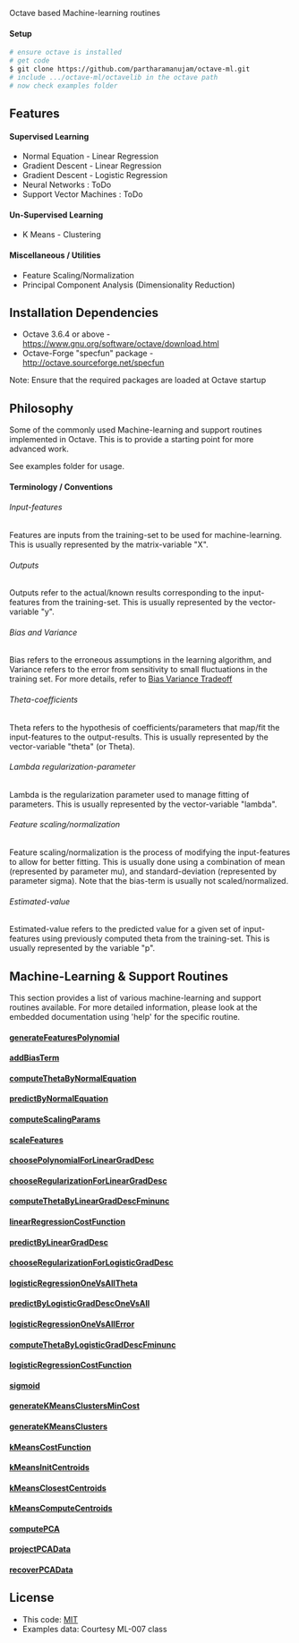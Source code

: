   Octave based Machine-learning routines

#### Setup

```bash
# ensure octave is installed
# get code
$ git clone https://github.com/partharamanujam/octave-ml.git
# include .../octave-ml/octavelib in the octave path 
# now check examples folder
```

## Features

#### Supervised Learning

  * Normal Equation - Linear Regression
  * Gradient Descent - Linear Regression
  * Gradient Descent - Logistic Regression
  * Neural Networks : ToDo
  * Support Vector Machines : ToDo

#### Un-Supervised Learning

  * K Means - Clustering

#### Miscellaneous / Utilities

  * Feature Scaling/Normalization
  * Principal Component Analysis (Dimensionality Reduction)

## Installation Dependencies

  * Octave 3.6.4 or above - https://www.gnu.org/software/octave/download.html
  * Octave-Forge "specfun" package - http://octave.sourceforge.net/specfun

  Note: Ensure that the required packages are loaded at Octave startup

## Philosophy

  Some of the commonly used Machine-learning and support routines implemented in Octave. This is to provide a starting point for more advanced work.

  See examples folder for usage.

#### Terminology / Conventions

###### Input-features

  Features are inputs from the training-set to be used for machine-learning. This is usually represented by the matrix-variable "X".

###### Outputs

  Outputs refer to the actual/known results corresponding to the input-features from the training-set. This is usually represented by the vector-variable "y".

###### Bias and Variance

  Bias refers to the erroneous assumptions in the learning algorithm, and Variance refers to the error from sensitivity to small fluctuations in the training set. For more details, refer to [Bias Variance Tradeoff](http://en.wikipedia.org/wiki/Bias%E2%80%93variance_tradeoff)

###### Theta-coefficients

  Theta refers to the hypothesis of coefficients/parameters that map/fit the input-features to the output-results. This is usually represented by the vector-variable "theta" (or Theta).

###### Lambda regularization-parameter

  Lambda is the regularization parameter used to manage fitting of parameters. This is usually represented by the vector-variable "lambda".

###### Feature scaling/normalization

  Feature scaling/normalization is the process of modifying the input-features to allow for better fitting. This is usually done using a combination of mean (represented by parameter mu), and standard-deviation (represented by parameter sigma). Note that the bias-term is usually not scaled/normalized.

###### Estimated-value

  Estimated-value refers to the predicted value for a given set of input-features using previously computed theta from the training-set. This is usually represented by the variable "p".

## Machine-Learning & Support Routines

  This section provides a list of various machine-learning and support routines available. For more detailed information, please look at the embedded documentation using 'help' for the specific routine.

#### [generateFeaturesPolynomial](octavelib/generateFeaturesPolynomial.m)

#### [addBiasTerm](octavelib/addBiasTerm.m)

#### [computeThetaByNormalEquation](octavelib/computeThetaByNormalEquation.m)

#### [predictByNormalEquation](octavelib/predictByNormalEquation.m)

#### [computeScalingParams](octavelib/computeScalingParams.m)

#### [scaleFeatures](octavelib/scaleFeatures.m)

#### [choosePolynomialForLinearGradDesc](octavelib/choosePolynomialForLinearGradDesc.m)

#### [chooseRegularizationForLinearGradDesc](octavelib/chooseRegularizationForLinearGradDesc.m)

#### [computeThetaByLinearGradDescFminunc](octavelib/computeThetaByLinearGradDescFminunc.m)

#### [linearRegressionCostFunction](octavelib/linearRegressionCostFunction.m)

#### [predictByLinearGradDesc](octavelib/predictByLinearGradDesc.m)

#### [chooseRegularizationForLogisticGradDesc](octavelib/chooseRegularizationForLogisticGradDesc.m)

#### [logisticRegressionOneVsAllTheta](octavelib/logisticRegressionOneVsAllTheta.m)

#### [predictByLogisticGradDescOneVsAll](octavelib/predictByLogisticGradDescOneVsAll.m)

#### [logisticRegressionOneVsAllError](octavelib/logisticRegressionOneVsAllError.m)

#### [computeThetaByLogisticGradDescFminunc](octavelib/computeThetaByLogisticGradDescFminunc.m)

#### [logisticRegressionCostFunction](octavelib/logisticRegressionCostFunction.m)

#### [sigmoid](octavelib/sigmoid.m)

#### [generateKMeansClustersMinCost](octavelib/generateKMeansClustersMinCost.m)

#### [generateKMeansClusters](octavelib/generateKMeansClusters.m)

#### [kMeansCostFunction](octavelib/kMeansCostFunction.m)

#### [kMeansInitCentroids](octavelib/kMeansInitCentroids.m)

#### [kMeansClosestCentroids](octavelib/kMeansClosestCentroids.m)

#### [kMeansComputeCentroids](octavelib/kMeansComputeCentroids.m)

#### [computePCA](octavelib/computePCA.m)

#### [projectPCAData](octavelib/projectPCAData.m)

#### [recoverPCAData](octavelib/recoverPCAData.m)

## License

  * This code: [MIT](LICENSE)
  * Examples data: Courtesy ML-007 class
